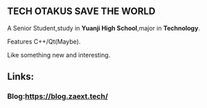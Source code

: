## TECH OTAKUS SAVE THE WORLD
A Senior Student,study in **Yuanji High School**,major in **Technology**.


Features C++/Qt(Maybe).

Like something new and interesting.

## Links:
### Blog:https://blog.zaext.tech/

<!--
**ZaeXT/ZaeXT** is a ✨ _special_ ✨ repository because its `README.md` (this file) appears on your GitHub profile.

Here are some ideas to get you started:

- 🔭 I’m currently working on ...
- 🌱 I’m currently learning ...
- 👯 I’m looking to collaborate on ...
- 🤔 I’m looking for help with ...
- 💬 Ask me about ...
- 📫 How to reach me: ...
- 😄 Pronouns: ...
- ⚡ Fun fact: ...
-->
